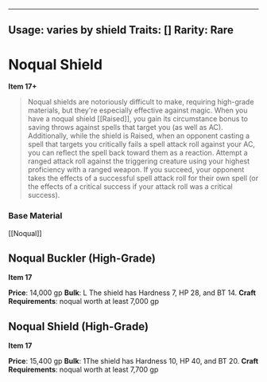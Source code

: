 
---
Usage: varies by shield
Traits: []
Rarity: Rare
---

# Noqual Shield

**Item 17+**

> Noqual shields are notoriously difficult to make, requiring high-grade materials, but they're especially effective against magic. When you have a noqual shield [[Raised]], you gain its circumstance bonus to saving throws against spells that target you (as well as AC). Additionally, while the shield is Raised, when an opponent casting a spell that targets you critically fails a spell attack roll against your AC, you can reflect the spell back toward them as a reaction. Attempt a ranged attack roll against the triggering creature using your highest proficiency with a ranged weapon. If you succeed, your opponent takes the effects of a successful spell attack roll for their own spell (or the effects of a critical success if your attack roll was a critical success).

### Base Material

[[Noqual]]

## Noqual Buckler (High-Grade)

**Item 17**

**Price**: 14,000 gp
**Bulk**: L
The shield has Hardness 7, HP 28, and BT 14.
**Craft Requirements**: noqual worth at least 7,000 gp

## Noqual Shield (High-Grade)

**Item 17**

**Price**: 15,400 gp
**Bulk**: 1The shield has Hardness 10, HP 40, and BT 20.
**Craft Requirements**: noqual worth at least 7,700 gp
